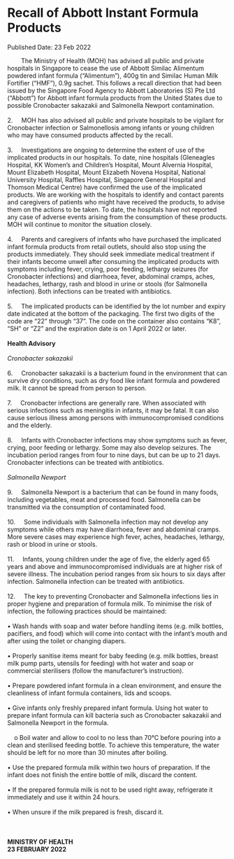 <html>
    <meta http-equiv="Content-Type" content="text/html; charset=utf-8"/>
    <meta charset="utf-8"/>
    <title>Recall of Abbott Instant Formula Products</title>
    <body><h1>Recall of Abbott Instant Formula Products</h1>
    <p>Published Date: 23 Feb 2022</p> &nbsp; &nbsp; &nbsp; &nbsp; The Ministry of Health (MOH) has advised all public and private hospitals in Singapore to cease the use of Abbott Similac Alimentum powdered infant formula (“Alimentum”), 400g tin and Similac Human Milk Fortifier (“HMF”), 0.9g sachet. This follows a recall direction that had been issued by the Singapore Food Agency to Abbott Laboratories (S) Pte Ltd (“Abbott”) for Abbott infant formula products from the United States due to possible Cronobacter sakazakii and Salmonella Newport contamination.&nbsp;<br><br>2.&nbsp; &nbsp; &nbsp;MOH has also advised all public and private hospitals to be vigilant for Cronobacter infection or Salmonellosis among infants or young children who may have consumed products affected by the recall.&nbsp;<br><br>3.&nbsp; &nbsp; &nbsp;Investigations are ongoing to determine the extent of use of the implicated products in our hospitals. To date, nine hospitals (Gleneagles Hospital, KK Women’s and Children’s Hospital, Mount Alvernia Hospital, Mount Elizabeth Hospital, Mount Elizabeth Novena Hospital, National University Hospital, Raffles Hospital, Singapore General Hospital and Thomson Medical Centre) have confirmed the use of the implicated products. We are working with the hospitals to identify and contact parents and caregivers of patients who might have received the products, to advise them on the actions to be taken. To date, the hospitals have not reported any case of adverse events arising from the consumption of these products. MOH will continue to monitor the situation closely.<br><br>4.&nbsp; &nbsp; &nbsp;Parents and caregivers of infants who have purchased the implicated infant formula products from retail outlets, should also stop using the products immediately. They should seek immediate medical treatment if their infants become unwell after consuming the implicated products with symptoms including fever, crying, poor feeding, lethargy seizures (for Cronobacter infections) and diarrhoea, fever, abdominal cramps, aches, headaches, lethargy, rash and blood in urine or stools (for Salmonella infection). Both infections can be treated with antibiotics.<br><br>5.&nbsp; &nbsp; &nbsp;The implicated products can be identified by the lot number and expiry date indicated at the bottom of the packaging. The first two digits of the code are “22” through “37”. The code on the container also contains “K8”, “SH” or “Z2” and the expiration date is on 1 April 2022 or later.&nbsp;&nbsp;<br><br><strong>Health Advisory</strong><br><br><em>Cronobacter sakazakii</em><br><br>6.&nbsp; &nbsp; &nbsp;Cronobacter sakazakii is a bacterium found in the environment that can survive dry conditions, such as dry food like infant formula and powdered milk. It cannot be spread from person to person.<br><br>7.&nbsp; &nbsp; &nbsp;Cronobacter infections are generally rare. When associated with serious infections such as meningitis in infants, it may be fatal. It can also cause serious illness among persons with immunocompromised conditions and the elderly.<br>&nbsp;<br>8.&nbsp; &nbsp; &nbsp;Infants with Cronobacter infections may show symptoms such as fever, crying, poor feeding or lethargy. Some may also develop seizures. The incubation period ranges from four to nine days, but can be up to 21 days. Cronobacter infections can be treated with antibiotics.<br><br><em>Salmonella Newport<br></em><br>9.&nbsp; &nbsp; &nbsp;Salmonella Newport is a bacterium that can be found in many foods, including vegetables, meat and processed food. Salmonella can be transmitted via the consumption of contaminated food.<br><br>10.&nbsp; &nbsp; &nbsp;Some individuals with Salmonella infection may not develop any symptoms while others may have diarrhoea, fever and abdominal cramps.&nbsp; More severe cases may experience high fever, aches, headaches, lethargy, rash or blood in urine or stools.<br><br>11.&nbsp; &nbsp; &nbsp;Infants, young children under the age of five, the elderly aged 65 years and above and immunocompromised individuals are at higher risk of severe illness. The incubation period ranges from six hours to six days after infection. Salmonella infection can be treated with antibiotics.<br><br>12.&nbsp; &nbsp; &nbsp;The key to preventing Cronobacter and Salmonella infections lies in proper hygiene and preparation of formula milk. To minimise the risk of infection, the following practices should be maintained:<br><br>• Wash hands with soap and water before handling items (e.g. milk bottles, pacifiers, and food) which will come into contact with the infant’s mouth and after using the toilet or changing diapers.<br><br>• Properly sanitise items meant for baby feeding (e.g. milk bottles, breast milk pump parts, utensils for feeding) with hot water and soap or commercial sterilisers (follow the manufacturer’s instruction).<br><br>• Prepare powdered infant formula in a clean environment, and ensure the cleanliness of infant formula containers, lids and scoops.<br><br>• Give infants only freshly prepared infant formula. Using hot water to prepare infant formula can kill bacteria such as Cronobacter sakazakii and Salmonella Newport in the formula.<br><br> &nbsp;&nbsp;&nbsp;&nbsp;o Boil water and allow to cool to no less than 70°C before pouring into a clean and sterilised feeding bottle. To achieve this temperature, the water should be left for no more than 30 minutes after boiling.<br><br>• Use the prepared formula milk within two hours of preparation. If the infant does not finish the entire bottle of milk, discard the content.<br><br>• If the prepared formula milk is not to be used right away, refrigerate it immediately and use it within 24 hours.<br><br>• When unsure if the milk prepared is fresh, discard it.<br><div><br></div><br><br><strong>MINISTRY OF HEALTH&nbsp;<br>23 FEBRUARY 2022</strong><br><div><br></div></body>
</html>